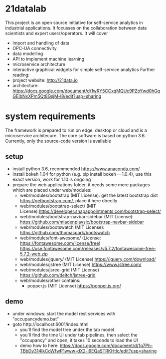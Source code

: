 # 21datalab
This project is an open source initiative for self-service analytics in industrial applications. It focusses on the collaboration between data scientists and expert users/operators. It will cover
* import and handling of data
* OPC-UA connectivity
* data modelling 
* API to implement machine learning
* microservice architecture
* interactive graphical widgets for simple self-service analytics
Further reading:
* project website: http://21data.io
* architecture: https://docs.google.com/document/d/1wRY5CCxqMQUc9PZoYwd0hGqGEIbNxXPm5Qt8GsjM-l8/edit?usp=sharing

# system requirements
The framework is prepared to run on edge, desktop or cloud and is a microservice architecure. The core software is based on python 3.6. Currently, only the source-code version is available
## setup
* install python 3.6, recommended https://www.anaconda.com/
* install bokeh 1.04 for python (e.g. pip install bokeh==1.0.4), use this exact version, work for 1.10 is ongoing
* prepare the web applications folder, it needs some more packages which are placed under web/modules:
  * web/modules/bootstrap (MIT License): get the latest bootstrap dist https://getbootstrap.com/, place it here directly 
  * web/modules/bootstrap-select/ (MIT License):https://developer.snapappointments.com/bootstrap-select/
  * web/modules/bootstrap-navbar-sidebar (MIT License): https://github.com/mladenplavsic/bootstrap-navbar-sidebar
  * web/modules/bootswatch (MIT License): https://github.com/thomaspark/bootswatch
  * web/modules/font-awesome/ (License: https://fontawesome.com/license/free) https://use.fontawesome.com/releases/v5.7.2/fontawesome-free-5.7.2-web.zip
  * web/modules/jquery/ (MIT License) https://jquery.com/download/
  * web/modules/jstree (MIT License) https://www.jstree.com/
  * web/modules/jsree-grid (MIT License) https://github.com/deitch/jstree-grid
  * web/modules/other contains:
    * popper.js (MIT License) https://popper.js.org/

## demo
* under windows: start the model rest services with "occupancydemo.bat" 
* goto http://localhost:6001/index.html
  * you'll find the model tree under the tab model  
  * you'll find the time UI under tab pipelines, then select the "occupancy" and open, it takes 10 seconds to load the UI
  * demo how to here: https://docs.google.com/document/d/1q7Ph-TBbDy314IkCoWfwP1www-dX2-i9EQaSTRKHtlc/edit?usp=sharing
  


